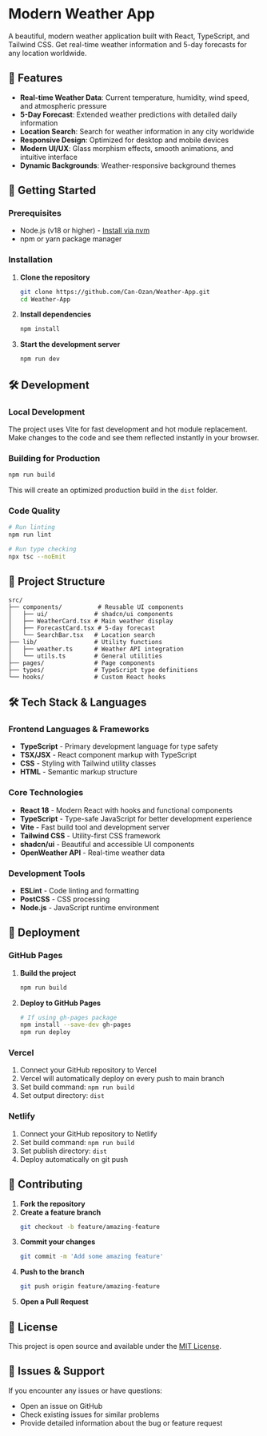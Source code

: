 # Modern Weather App

A beautiful, modern weather application built with React, TypeScript, and Tailwind CSS. Get real-time weather information and 5-day forecasts for any location worldwide.

## 🌟 Features

- **Real-time Weather Data**: Current temperature, humidity, wind speed, and atmospheric pressure
- **5-Day Forecast**: Extended weather predictions with detailed daily information
- **Location Search**: Search for weather information in any city worldwide
- **Responsive Design**: Optimized for desktop and mobile devices
- **Modern UI/UX**: Glass morphism effects, smooth animations, and intuitive interface
- **Dynamic Backgrounds**: Weather-responsive background themes

## 🚀 Getting Started

### Prerequisites

- Node.js (v18 or higher) - [Install via nvm](https://github.com/nvm-sh/nvm#installing-and-updating)
- npm or yarn package manager

### Installation

1. **Clone the repository**
   ```bash
   git clone https://github.com/Can-Ozan/Weather-App.git
   cd Weather-App
   ```

2. **Install dependencies**
   ```bash
   npm install
   ```

3. **Start the development server**
   ```bash
   npm run dev
   ```


## 🛠️ Development

### Local Development

The project uses Vite for fast development and hot module replacement. Make changes to the code and see them reflected instantly in your browser.

### Building for Production

```bash
npm run build
```

This will create an optimized production build in the `dist` folder.

### Code Quality

```bash
# Run linting
npm run lint

# Run type checking
npx tsc --noEmit
```

## 📁 Project Structure

```
src/
├── components/          # Reusable UI components
│   ├── ui/             # shadcn/ui components
│   ├── WeatherCard.tsx # Main weather display
│   ├── ForecastCard.tsx # 5-day forecast
│   └── SearchBar.tsx   # Location search
├── lib/                # Utility functions
│   ├── weather.ts      # Weather API integration
│   └── utils.ts        # General utilities
├── pages/              # Page components
├── types/              # TypeScript type definitions
└── hooks/              # Custom React hooks
```

## 🛠️ Tech Stack & Languages

### Frontend Languages & Frameworks
- **TypeScript** - Primary development language for type safety
- **TSX/JSX** - React component markup with TypeScript
- **CSS** - Styling with Tailwind utility classes
- **HTML** - Semantic markup structure

### Core Technologies
- **React 18** - Modern React with hooks and functional components
- **TypeScript** - Type-safe JavaScript for better development experience
- **Vite** - Fast build tool and development server
- **Tailwind CSS** - Utility-first CSS framework
- **shadcn/ui** - Beautiful and accessible UI components
- **OpenWeather API** - Real-time weather data

### Development Tools
- **ESLint** - Code linting and formatting
- **PostCSS** - CSS processing
- **Node.js** - JavaScript runtime environment

## 🚀 Deployment

### GitHub Pages

1. **Build the project**
   ```bash
   npm run build
   ```

2. **Deploy to GitHub Pages**
   ```bash
   # If using gh-pages package
   npm install --save-dev gh-pages
   npm run deploy
   ```

### Vercel

1. Connect your GitHub repository to Vercel
2. Vercel will automatically deploy on every push to main branch
3. Set build command: `npm run build`
4. Set output directory: `dist`

### Netlify

1. Connect your GitHub repository to Netlify
2. Set build command: `npm run build`
3. Set publish directory: `dist`
4. Deploy automatically on git push

## 🤝 Contributing

1. **Fork the repository**
2. **Create a feature branch**
   ```bash
   git checkout -b feature/amazing-feature
   ```
3. **Commit your changes**
   ```bash
   git commit -m 'Add some amazing feature'
   ```
4. **Push to the branch**
   ```bash
   git push origin feature/amazing-feature
   ```
5. **Open a Pull Request**

## 📝 License

This project is open source and available under the [MIT License](LICENSE).

## 🐛 Issues & Support

If you encounter any issues or have questions:
- Open an issue on GitHub
- Check existing issues for similar problems
- Provide detailed information about the bug or feature request
